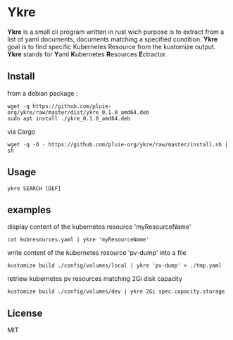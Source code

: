 # Ykre

**Ykre** is a small cli program written in rust wich purpose is to extract from a list
of yaml documents, documents matching a specified condition. **Ykre** goal is to find 
specific Kubernetes Resource from the kustomize output.
**Ykre** stands for **Y**aml **K**ubernetes **R**esources **E**ctractor.


## Install

from a debian package :
``` 
wget -q https://github.com/pluie-org/ykre/raw/master/dist/ykre_0.1.0_amd64.deb
sudo apt install ./ykre_0.1.0_amd64.deb
```

via Cargo
``` 
wget -q -O - https://github.com/pluie-org/ykre/raw/master/install.sh | sh
```


## Usage
```
ykre SEARCH [DEF]
```

## examples

display content of the kubernetes resource 'myResourceName'
```
cat kubresources.yaml | ykre 'myResourceName'
```
write content of the kubernetes resource 'pv-dump' into a file
```
kustomize build ./config/volumes/local | ykre 'pv-dump' > ./tmp.yaml
```
retriew kubernetes pv resources matching 2Gi disk capacity
```
kustomize build ./config/volumes/dev | ykre 2Gi spec.capacity.storage
```


## License

MIT
